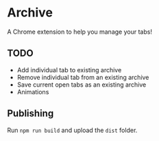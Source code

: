 # Archive
A Chrome extension to help you manage your tabs!

## TODO
* Add individual tab to existing archive
* Remove individual tab from an existing archive
* Save current open tabs as an existing archive
* Animations

## Publishing
Run `npm run build` and upload the `dist` folder.